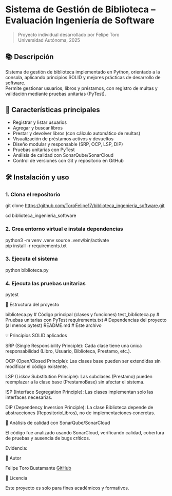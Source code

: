 # Sistema de Gestión de Biblioteca – Evaluación Ingeniería de Software

> Proyecto individual desarrollado por Felipe Toro  
> Universidad Autónoma, 2025


## 📚 Descripción

Sistema de gestión de biblioteca implementado en Python, orientado a la consola, aplicando principios SOLID y mejores prácticas de desarrollo de software.  
Permite gestionar usuarios, libros y préstamos, con registro de multas y validación mediante pruebas unitarias (PyTest).


## 🚀 Características principales

- Registrar y listar usuarios
- Agregar y buscar libros
- Prestar y devolver libros (con cálculo automático de multas)
- Visualización de préstamos activos y devueltos
- Diseño modular y responsable (SRP, OCP, LSP, DIP)
- Pruebas unitarias con PyTest
- Análisis de calidad con SonarQube/SonarCloud
- Control de versiones con Git y repositorio en GitHub


## 🛠️ Instalación y uso

### 1. Clona el repositorio


git clone https://github.com/ToroFelipe17/biblioteca_ingenieria_software.git

cd biblioteca_ingenieria_software

### 2. Crea entorno virtual e instala dependencias

python3 -m venv .venv
source .venv/bin/activate    
pip install -r requirements.txt

### 3. Ejecuta el sistema

python biblioteca.py

### 4. Ejecuta las pruebas unitarias

pytest

🧪 Estructura del proyecto


biblioteca.py         # Código principal (clases y funciones)
test_biblioteca.py    # Pruebas unitarias con PyTest
requirements.txt      # Dependencias del proyecto (al menos pytest)
README.md             # Este archivo

💡 Principios SOLID aplicados

SRP (Single Responsibility Principle): Cada clase tiene una única responsabilidad (Libro, Usuario, Biblioteca, Prestamo, etc.).

OCP (Open/Closed Principle): Las clases base pueden ser extendidas sin modificar el código existente.

LSP (Liskov Substitution Principle): Las subclases (Prestamo) pueden reemplazar a la clase base (PrestamoBase) sin afectar el sistema.

ISP (Interface Segregation Principle): Las clases implementan solo las interfaces necesarias.

DIP (Dependency Inversion Principle): La clase Biblioteca depende de abstracciones (RepositorioLibros), no de implementaciones concretas.

🔎 Análisis de calidad con SonarQube/SonarCloud

El código fue analizado usando SonarCloud, verificando calidad, cobertura de pruebas y ausencia de bugs críticos.

Evidencia:



📝 Autor

Felipe Toro Bustamante
[GitHub](https://github.com/ToroFelipe17)

📑 Licencia

Este proyecto es solo para fines académicos y formativos.
